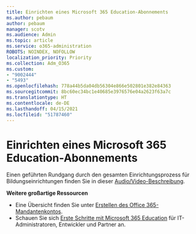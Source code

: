 ```yaml
---
title: Einrichten eines Microsoft 365 Education-Abonnements
ms.author: pebaum
author: pebaum
manager: scotv
ms.audience: Admin
ms.topic: article
ms.service: o365-administration
ROBOTS: NOINDEX, NOFOLLOW
localization_priority: Priority
ms.collection: Adm_O365
ms.custom:
- "9002444"
- "5493"
ms.openlocfilehash: 778a44b5da04db56304e866e502801e382e84363
ms.sourcegitcommit: 8bc60ec34bc1e40685e3976576e04a2623f63a7c
ms.translationtype: HT
ms.contentlocale: de-DE
ms.lasthandoff: 04/15/2021
ms.locfileid: "51787460"
---
```

# <a name="set-up-a-microsoft-365-education-subscription"></a>Einrichten eines Microsoft 365 Education-Abonnements

Einen geführten Rundgang durch den gesamten Einrichtungsprozess für Bildungseinrichtungen finden Sie in dieser [Audio/Video-Beschreibung](https://aka.ms/M365EduSetup).

**Weitere großartige Ressourcen**

- Eine Übersicht finden Sie unter [Erstellen des Office 365-Mandantenkontos](https://docs.microsoft.com/microsoft-365/education/deploy/create-your-office-365-tenant).
- Schauen Sie sich [Erste Schritte mit Microsoft 365 Education](https://docs.microsoft.com/education/) für IT-Administratoren, Entwickler und Partner an.